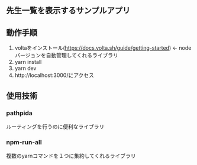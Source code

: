 ## 先生一覧を表示するサンプルアプリ

## 動作手順
1. voltaをインストール(https://docs.volta.sh/guide/getting-started) <- nodeバージョンを自動管理してくれるライブラリ
2. yarn install
3. yarn dev
4. http://localhost:3000/にアクセス

## 使用技術
### pathpida
ルーティングを行うのに便利なライブラリ
### npm-run-all
複数のyarnコマンドを１つに集約してくれるライブラリ
